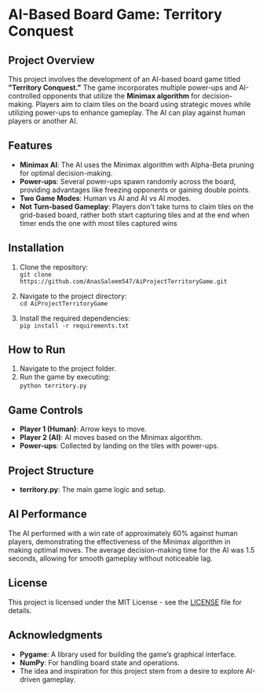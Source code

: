 # AI-Based Board Game: Territory Conquest

## Project Overview
This project involves the development of an AI-based board game titled **"Territory Conquest."** The game incorporates multiple power-ups and AI-controlled opponents that utilize the **Minimax algorithm** for decision-making. Players aim to claim tiles on the board using strategic moves while utilizing power-ups to enhance gameplay. The AI can play against human players or another AI.

## Features
- **Minimax AI**: The AI uses the Minimax algorithm with Alpha-Beta pruning for optimal decision-making.
- **Power-ups**: Several power-ups spawn randomly across the board, providing advantages like freezing opponents or gaining double points.
- **Two Game Modes**: Human vs AI and AI vs AI modes.
- **Not Turn-based Gameplay**: Players don't take turns to claim tiles on the grid-based board, rather both start capturing tiles and at the end when timer ends the one with most tiles captured wins

## Installation
1. Clone the repository:  
   `git clone https://github.com/AnasSaleem547/AiProjectTerritoryGame.git`

2. Navigate to the project directory:  
   `cd AiProjectTerritoryGame`

3. Install the required dependencies:  
   `pip install -r requirements.txt`

## How to Run
1. Navigate to the project folder.
2. Run the game by executing:  
   `python territory.py`

## Game Controls
- **Player 1 (Human)**: Arrow keys to move.
- **Player 2 (AI)**: AI moves based on the Minimax algorithm.
- **Power-ups**: Collected by landing on the tiles with power-ups.

## Project Structure
- **territory.py**: The main game logic and setup.

## AI Performance
The AI performed with a win rate of approximately 60% against human players, demonstrating the effectiveness of the Minimax algorithm in making optimal moves. The average decision-making time for the AI was 1.5 seconds, allowing for smooth gameplay without noticeable lag.

## License
This project is licensed under the MIT License - see the [LICENSE](LICENSE) file for details.

## Acknowledgments
- **Pygame**: A library used for building the game’s graphical interface.
- **NumPy**: For handling board state and operations.
- The idea and inspiration for this project stem from a desire to explore AI-driven gameplay.
